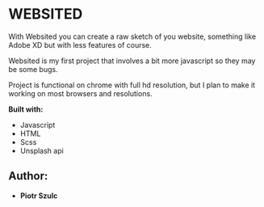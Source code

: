 # **WEBSITED**

With Websited you can create a raw sketch of you website, something like Adobe XD but with less features of course.

Websited is my first project that involves a bit more javascript so they may be some bugs.

Project is functional on chrome with full hd resolution, but I plan to make it working on most browsers and resolutions.


**Built with:**
-  Javascript
-  HTML
- Scss
- Unsplash api

## **Author:**
- **Piotr Szulc**
